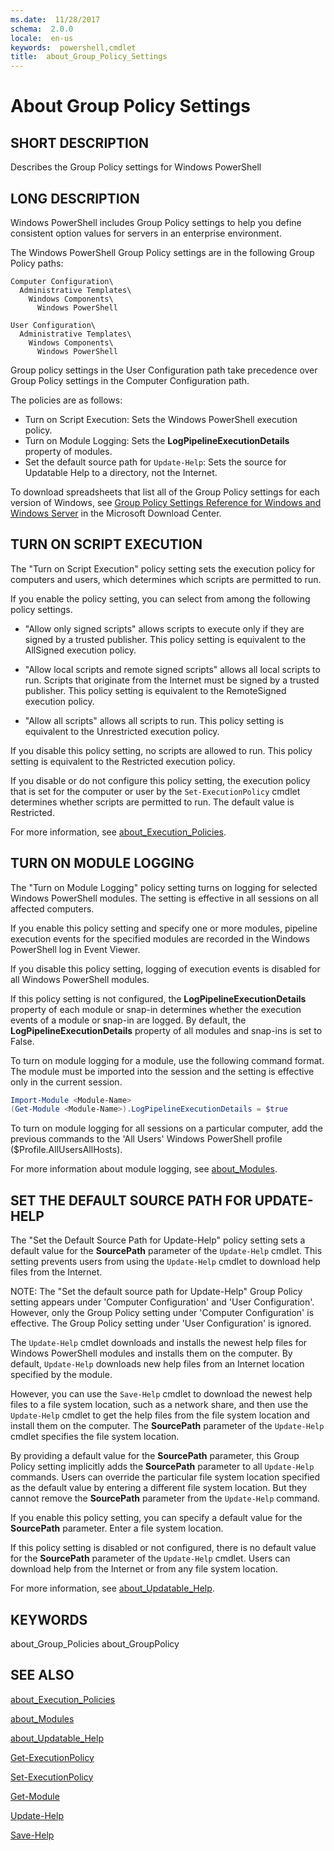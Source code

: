 ```yaml
---
ms.date:  11/28/2017
schema:  2.0.0
locale:  en-us
keywords:  powershell,cmdlet
title:  about_Group_Policy_Settings
---
```


# About Group Policy Settings

## SHORT DESCRIPTION

Describes the Group Policy settings for Windows PowerShell

## LONG DESCRIPTION

Windows PowerShell includes Group Policy settings to help you define
consistent option values for servers in an enterprise environment.

The Windows PowerShell Group Policy settings are in the following
Group Policy paths:

    Computer Configuration\
      Administrative Templates\
        Windows Components\
          Windows PowerShell

    User Configuration\
      Administrative Templates\
        Windows Components\
          Windows PowerShell

Group policy settings in the User Configuration path take precedence
over Group Policy settings in the Computer Configuration path.

The policies are as follows:

- Turn on Script Execution: Sets the Windows PowerShell execution policy.
- Turn on Module Logging: Sets the **LogPipelineExecutionDetails** property of
  modules.
- Set the default source path for `Update-Help`: Sets the source for
  Updatable Help to a directory, not the Internet.

To download spreadsheets that list all of the Group Policy settings for
each version of Windows, see [Group Policy Settings Reference for Windows and Windows Server](http://go.microsoft.com/fwlink/?LinkId=261775) in the Microsoft Download Center.

## TURN ON SCRIPT EXECUTION

The "Turn on Script Execution" policy setting sets the execution policy
for computers and users, which determines which scripts are permitted to
run.

If you enable the policy setting, you can select from among the following
policy settings.

- "Allow only signed scripts" allows scripts to execute only if they are
  signed by a trusted publisher. This policy setting is equivalent to the
  AllSigned execution policy.

- "Allow local scripts and remote signed scripts" allows all local scripts to
  run. Scripts that originate from the Internet must be signed by a trusted
  publisher. This policy setting is equivalent to the RemoteSigned execution
  policy.

- "Allow all scripts" allows all scripts to run. This policy setting is
  equivalent to the Unrestricted execution policy.

If you disable this policy setting, no scripts are allowed to run. This policy
setting is equivalent to the Restricted execution policy.

If you disable or do not configure this policy setting, the execution policy
that is set for the computer or user by the `Set-ExecutionPolicy` cmdlet
determines whether scripts are permitted to run. The default value is
Restricted.

For more information, see [about_Execution_Policies](about_Execution_Policies.md).

## TURN ON MODULE LOGGING

The "Turn on Module Logging" policy setting turns on logging for
selected Windows PowerShell modules. The setting is effective in
all sessions on all affected computers.

If you enable this policy setting and specify one or more modules,
pipeline execution events for the specified modules are recorded in
the Windows PowerShell log in Event Viewer.

If you disable this policy setting, logging of execution events is
disabled for all Windows PowerShell modules.

If this policy setting is not configured, the **LogPipelineExecutionDetails**
property of each module or snap-in determines whether the execution
events of a module or snap-in are logged. By default, the
**LogPipelineExecutionDetails** property of all modules and snap-ins is set
to False.

To turn on module logging for a module, use the following command format.
The module must be imported into the session and the setting is effective
only in the current session.

```powershell
Import-Module <Module-Name>
(Get-Module <Module-Name>).LogPipelineExecutionDetails = $true
```

To turn on module logging for all sessions on a particular computer,
add the previous commands to the 'All Users' Windows PowerShell profile
($Profile.AllUsersAllHosts).

For more information about module logging, see [about_Modules](about_Modules.md).

## SET THE DEFAULT SOURCE PATH FOR UPDATE-HELP

The "Set the Default Source Path for Update-Help" policy setting sets a
default value for the **SourcePath** parameter of the `Update-Help` cmdlet. This
setting prevents users from using the `Update-Help` cmdlet to download help
files from the Internet.

NOTE: The "Set the default source path for Update-Help" Group Policy setting
appears under 'Computer Configuration' and 'User Configuration'. However, only the
Group Policy setting under 'Computer Configuration' is effective. The Group
Policy setting under 'User Configuration' is ignored.

The `Update-Help` cmdlet downloads and installs the newest help files for
Windows PowerShell modules and installs them on the computer. By default,
`Update-Help` downloads new help files from an Internet location specified by
the module.

However, you can use the `Save-Help` cmdlet to download the newest help files to
a file system location, such as a network share, and then use the `Update-Help`
cmdlet to get the help files from the file system location and install them on
the computer. The **SourcePath** parameter of the `Update-Help` cmdlet specifies the
file system location.

By providing a default value for the **SourcePath** parameter, this Group Policy
setting implicitly adds the **SourcePath** parameter to all `Update-Help` commands.
Users can override the particular file system location specified as the
default value by entering a different file system location. But they cannot
remove the **SourcePath** parameter from the `Update-Help` command.

If you enable this policy setting, you can specify a default value for the
**SourcePath** parameter. Enter a file system location.

If this policy setting is disabled or not configured, there is no default
value for the **SourcePath** parameter of the `Update-Help` cmdlet. Users can
download help from the Internet or from any file system location.

For more information, see [about_Updatable_Help](about_Updatable_Help.md).

## KEYWORDS

about_Group_Policies
about_GroupPolicy

## SEE ALSO

[about_Execution_Policies](about_Execution_Policies.md)

[about_Modules](about_Modules.md)

[about_Updatable_Help](about_Updatable_Help.md)

[Get-ExecutionPolicy](../../Microsoft.PowerShell.Security/Get-ExecutionPolicy.md)

[Set-ExecutionPolicy](../../Microsoft.PowerShell.Security/Set-ExecutionPolicy.md)

[Get-Module](../Get-Module.md)

[Update-Help](../Update-Help.md)

[Save-Help](../Save-Help.md)

